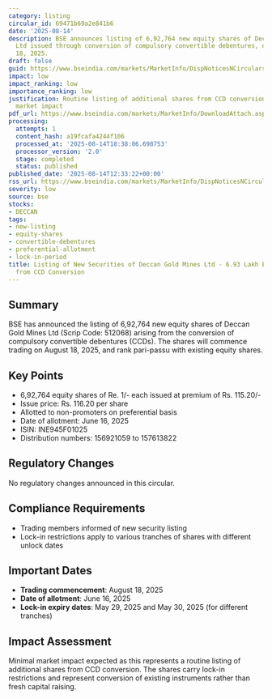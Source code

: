 ```yaml
---
category: listing
circular_id: 69471b69a2e841b6
date: '2025-08-14'
description: BSE announces listing of 6,92,764 new equity shares of Deccan Gold Mines
  Ltd issued through conversion of compulsory convertible debentures, effective August
  18, 2025.
draft: false
guid: https://www.bseindia.com/markets/MarketInfo/DispNoticesNCirculars.aspx?Noticeid={F849BC94-19BE-4BDF-8C0B-7B51A650C661}&noticeno=20250814-43&dt=08/14/2025&icount=43&totcount=67&flag=0
impact: low
impact_ranking: low
importance_ranking: low
justification: Routine listing of additional shares from CCD conversion with minimal
  market impact
pdf_url: https://www.bseindia.com/markets/MarketInfo/DownloadAttach.aspx?id=20250814-43&attachedId=
processing:
  attempts: 1
  content_hash: a19fcafa4244f106
  processed_at: '2025-08-14T18:38:06.698753'
  processor_version: '2.0'
  stage: completed
  status: published
published_date: '2025-08-14T12:33:22+00:00'
rss_url: https://www.bseindia.com/markets/MarketInfo/DispNoticesNCirculars.aspx?Noticeid={F849BC94-19BE-4BDF-8C0B-7B51A650C661}&noticeno=20250814-43&dt=08/14/2025&icount=43&totcount=67&flag=0
severity: low
source: bse
stocks:
- DECCAN
tags:
- new-listing
- equity-shares
- convertible-debentures
- preferential-allotment
- lock-in-period
title: Listing of New Securities of Deccan Gold Mines Ltd - 6.93 Lakh Equity Shares
  from CCD Conversion
---
```


## Summary

BSE has announced the listing of 6,92,764 new equity shares of Deccan Gold Mines Ltd (Scrip Code: 512068) arising from the conversion of compulsory convertible debentures (CCDs). The shares will commence trading on August 18, 2025, and rank pari-passu with existing equity shares.

## Key Points

- 6,92,764 equity shares of Re. 1/- each issued at premium of Rs. 115.20/-
- Issue price: Rs. 116.20 per share
- Allotted to non-promoters on preferential basis
- Date of allotment: June 16, 2025
- ISIN: INE945F01025
- Distribution numbers: 156921059 to 157613822

## Regulatory Changes

No regulatory changes announced in this circular.

## Compliance Requirements

- Trading members informed of new security listing
- Lock-in restrictions apply to various tranches of shares with different unlock dates

## Important Dates

- **Trading commencement**: August 18, 2025
- **Date of allotment**: June 16, 2025
- **Lock-in expiry dates**: May 29, 2025 and May 30, 2025 (for different tranches)

## Impact Assessment

Minimal market impact expected as this represents a routine listing of additional shares from CCD conversion. The shares carry lock-in restrictions and represent conversion of existing instruments rather than fresh capital raising.